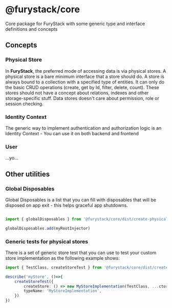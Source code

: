 # @furystack/core

Core package for FuryStack with some generic type and interface definitions and concepts

## Concepts

### Physical Store

In **FuryStack**, the preferred mode of accessing data is via physical stores. A physical store is a bare minimum interface that a store should do. A store is always bound to a collection with a specified type of entities. It can only do the basic CRUD operations (create, get by Id, filter, delete, count). These stores should not have a concept about relations, indexes and other storage-specific stuff. Data stores doesn't care about permission, role or session checking.

### Identity Context

The generic way to implement authentication and authorization logic is an Identity Context - You can use it on both backend and frontend

### User

...yo...

## Other utilities

### Global Disposables

Global Disposables is a list that you can fill with disposables that will be disposed on app exit - this helps graceful app shutdowns.
```ts

import { globalDisposables } from '@furystack/core/dist/create-physical-store-tests'

globalDisposables.add(myRootInjector)

```

### Generic tests for physical stores

There is a set of generic store test that you can use to test your custom store implementation as the following example shows:

```ts
import { TestClass, createStoreTest } from '@furystack/core/dist/create-physical-store-tests'

describe('myStore', ()=>{
    createStoreTest({
        createStore: () => new MyStoreImplementation(TestClass, ...ctorArgs),
        typeName: 'MyStoreImplementation',
    })
})


```
